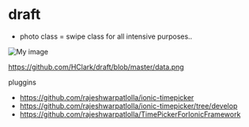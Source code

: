 # draft



- photo class = swipe class for all intensive purposes.. 




![My image](HClark.github.com/draft/data.png)

https://github.com/HClark/draft/blob/master/data.png


pluggins 
- https://github.com/rajeshwarpatlolla/ionic-timepicker
- https://github.com/rajeshwarpatlolla/ionic-timepicker/tree/develop
- https://github.com/rajeshwarpatlolla/TimePickerForIonicFramework
